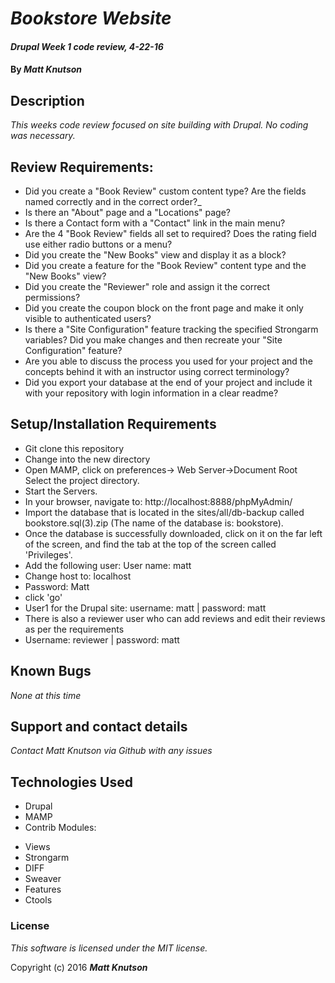 # _Bookstore Website_

#### _Drupal Week 1 code review, 4-22-16_

#### By _**Matt Knutson**_

## Description

_This weeks code review focused on site building with Drupal.  No coding was necessary._

## Review Requirements:

* Did you create a "Book Review" custom content type? Are the fields named correctly and in the correct order?_
* Is there an "About" page and a "Locations" page?
* Is there a Contact form with a "Contact" link in the main menu?
* Are the 4 "Book Review" fields all set to required? Does the rating field use either radio buttons or a menu?
* Did you create the "New Books" view and display it as a block?
* Did you create a feature for the "Book Review" content type and the "New Books" view?
* Did you create the "Reviewer" role and assign it the correct permissions?
* Did you create the coupon block on the front page and make it only visible to authenticated users?
* Is there a "Site Configuration" feature tracking the specified Strongarm variables? Did you make changes and then recreate your "Site Configuration" feature?
* Are you able to discuss the process you used for your project and the concepts behind it with an instructor using correct terminology?
* Did you export your database at the end of your project and include it with your repository with login information in a clear readme?

## Setup/Installation Requirements

* Git clone <repository-url> this repository
* Change into the new directory
* Open MAMP, click on preferences-> Web Server->Document Root
Select the project directory.
* Start the Servers.
* In your browser, navigate to: http://localhost:8888/phpMyAdmin/
* Import the database that is located in the sites/all/db-backup called bookstore.sql(3).zip (The name of the database is: bookstore).
* Once the database is successfully downloaded, click on it on the far left of the screen, and find the tab at the top of the screen called 'Privileges'.
* Add the following user: User name: matt
* Change host to: localhost
* Password: Matt
* click 'go'
* User1 for the Drupal site: username: matt | password: matt
* There is also a reviewer user who can add reviews and edit their reviews as per the requirements
* Username: reviewer | password: matt

## Known Bugs

_None at this time_

## Support and contact details

_Contact Matt Knutson via Github with any issues_

## Technologies Used

* Drupal
* MAMP
* Contrib Modules:
- Views
- Strongarm
- DIFF
- Sweaver
- Features
- Ctools

### License

*This software is licensed under the MIT license.*

Copyright (c) 2016 **_Matt Knutson_**
